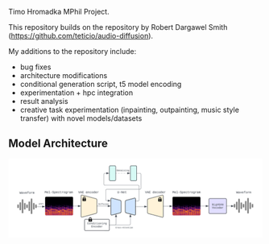 Timo Hromadka MPhil Project.

This repository builds on the repository by Robert Dargawel Smith (https://github.com/teticio/audio-diffusion).

My additions to the repository include:
- bug fixes
- architecture modifications
- conditional generation script, t5 model encoding
- experimentation + hpc integration
- result analysis
- creative task experimentation (inpainting, outpainting, music style transfer) with novel models/datasets

## Model Architecture

![Model Architecture](notebooks/images/model_architecture_dec.png)
